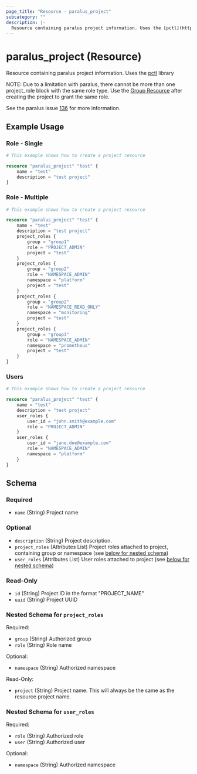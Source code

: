 ```yaml
---
page_title: "Resource - paralus_project"
subcategory: ""
description: |-
  Resource containing paralus project information. Uses the [pctl](https://github.com/paralus/cli) library
---
```


# paralus_project (Resource)

Resource containing paralus project information. Uses the [pctl](https://github.com/paralus/cli) library

NOTE: Due to a limitation with paralus, there cannot be more than one project_role block with the same role type. 
Use the [Group Resource](https://registry.terraform.io/providers/iherbllc/paralus/latest/docs/resources/group) after
creating the project to grant the same role. 

See the paralus issue [136](https://github.com/paralus/paralus/issues/136) for more information.

## Example Usage

### Role - Single

```terraform
# This example shows how to create a project resource

resource "paralus_project" "test" {
    name = "test"
    description = "test project"
}
```

### Role - Multiple

```terraform
# This example shows how to create a project resource

resource "paralus_project" "test" {
    name = "test"
    description = "test project"
    project_roles {
        group = "group1"
        role = "PROJECT_ADMIN"
        project = "test"
    }
    project_roles {
        group = "group2"
        role = "NAMESPACE_ADMIN"
        namespace = "platform"
        project = "test"
    }
    project_roles {
        group = "group2"
        role = "NAMESPACE_READ_ONLY"
        namespace = "monitoring"
        project = "test"
    }
    project_roles {
        group = "group3"
        role = "NAMESPACE_ADMIN"
        namespace = "prometheus"
        project = "test"
    }
}
```

### Users

```terraform
# This example shows how to create a project resource

resource "paralus_project" "test" {
    name = "test"
    description = "test project"
    user_roles {
        user_id = "john.smith@example.com"
        role = "PROJECT_ADMIN"
    }
    user_roles {
        user_id = "jane.doe@example.com"
        role = "NAMESPACE_ADMIN"
        namespace = "platform"
    }
}
```

<!-- schema generated by tfplugindocs -->
## Schema

### Required

- `name` (String) Project name

### Optional

- `description` (String) Project description.
- `project_roles` (Attributes List) Project roles attached to project, containing group or namespace (see [below for nested schema](#nestedatt--project_roles))
- `user_roles` (Attributes List) User roles attached to project (see [below for nested schema](#nestedatt--user_roles))

### Read-Only

- `id` (String) Project ID in the format "PROJECT_NAME"
- `uuid` (String) Project UUID

<a id="nestedatt--project_roles"></a>
### Nested Schema for `project_roles`

Required:

- `group` (String) Authorized group
- `role` (String) Role name

Optional:

- `namespace` (String) Authorized namespace

Read-Only:

- `project` (String) Project name. This will always be the same as the resource project name.


<a id="nestedatt--user_roles"></a>
### Nested Schema for `user_roles`

Required:

- `role` (String) Authorized role
- `user` (String) Authorized user

Optional:

- `namespace` (String) Authorized namespace